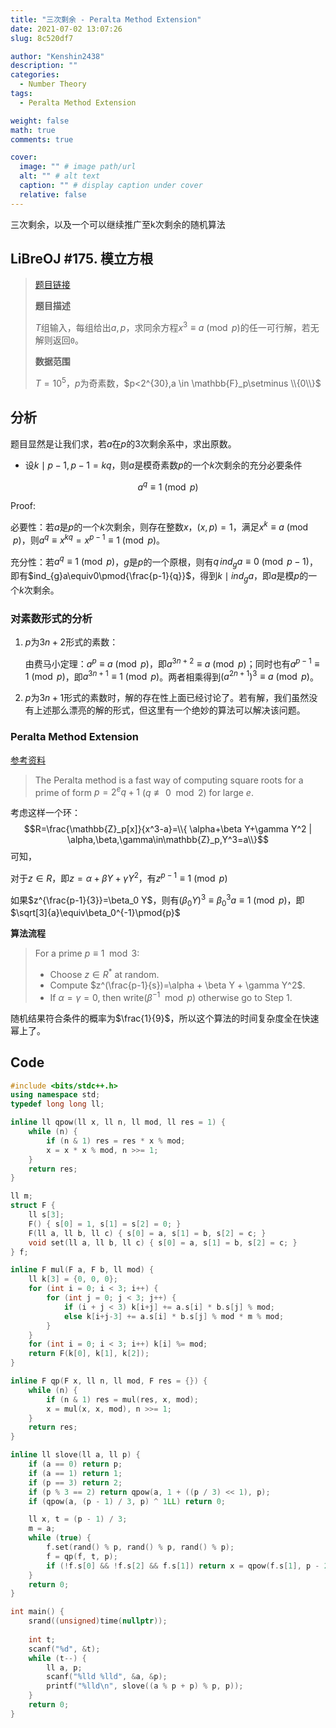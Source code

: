 ```yaml
---
title: "三次剩余 - Peralta Method Extension"
date: 2021-07-02 13:07:26
slug: 8c520df7

author: "Kenshin2438"
description: ""
categories:
  - Number Theory
tags:
  - Peralta Method Extension

weight: false
math: true
comments: true

cover:
  image: "" # image path/url
  alt: "" # alt text
  caption: "" # display caption under cover
  relative: false
---
```


三次剩余，以及一个可以继续推广至k次剩余的随机算法

<!--more-->
## LiBreOJ #175. 模立方根

> [题目链接](https://loj.ac/p/175)
> 
> **题目描述**
>
> $T$组输入，每组给出$a,p$，求同余方程$x^3 \equiv a \pmod{p}$的任一可行解，若无解则返回`0`。
>
> **数据范围**
>
> $T=10^5$，$p$为奇素数，$p<2^{30},a \in \mathbb{F}_p\setminus \\{0\\}$

## 分析

题目显然是让我们求，若$a$在$p$的3次剩余系中，求出原数。

* 设$k\mid p-1,p-1=kq$，则$a$是模奇素数$p$的一个$k$次剩余的充分必要条件

$$a^q\equiv 1\pmod{p}$$

$\textrm{Proof:}$

必要性：若$a$是$p$的一个$k$次剩余，则存在整数$x$，$(x,p)=1$，满足$x^k\equiv a \pmod{p}$，则$a^q \equiv x^{kq}=x^{p-1} \equiv 1 \pmod{p}$。

充分性：若$a^q\equiv 1\pmod{p}$，$g$是$p$的一个原根，则有$q\,ind_{g}a\equiv 0 \pmod{p-1}$，即有$ind_{g}a\equiv0\pmod{\frac{p-1}{q}}$，得到$k\mid ind_ga$，即$a$是模$p$的一个$k$次剩余。

### 对素数形式的分析

1. $p$为$3n+2$形式的素数：

	由费马小定理：$a^{p}\equiv a\pmod{p}$，即$a^{3n+2}\equiv a\pmod{p}$；同时也有$a^{p-1}\equiv 1\pmod{p}$，即$a^{3n+1}\equiv 1\pmod{p}$。两者相乘得到${(a^{2n+1})}^{3} \equiv a \pmod{p}$。

2. $p$为$3n+1$形式的素数时，解的存在性上面已经讨论了。若有解，我们虽然没有上述那么漂亮的解的形式，但这里有一个绝妙的算法可以解决该问题。

### Peralta Method Extension
[参考资料](https://www.sciencedirect.com/science/article/pii/S0893965902000319)

>The Peralta method is a fast way of computing square roots for a prime of form $p=2^eq+1$ $(q \not\equiv0\mod 2)$ for large $e$.

考虑这样一个环：
$$R=\frac{\mathbb{Z}_p[x]}{x^3-a}=\\{ \alpha+\beta Y+\gamma Y^2 | \alpha,\beta,\gamma\in\mathbb{Z}_p,Y^3=a\\}$$
可知，

对于$z\in R$，即$z=\alpha+\beta Y+\gamma Y^2$，有$z^{p-1}\equiv 1\pmod{p}$

如果$z^{\frac{p-1}{3}}=\beta_0 Y$，则有$(\beta_0 Y)^3\equiv\beta_0^3a\equiv1\pmod{p}$，即$\sqrt[3]{a}\equiv\beta_0^{-1}\pmod{p}$

**算法流程**

> For a prime $p\equiv 1 \mod 3$:
> 
> * Choose $z\in R^*$ at random.
> * Compute $z^(\frac{p-1}{s})=\alpha + \beta Y + \gamma Y^2$.
> * If $\alpha=\gamma=0$, then write($\beta^{-1}\mod p$) otherwise go to Step 1.

随机结果符合条件的概率为$\frac{1}{9}$，所以这个算法的时间复杂度全在快速幂上了。

## Code

```cpp Peralta.cpp
#include <bits/stdc++.h>
using namespace std;
typedef long long ll;

inline ll qpow(ll x, ll n, ll mod, ll res = 1) {
	while (n) {
		if (n & 1) res = res * x % mod;
		x = x * x % mod, n >>= 1;
	}
	return res;
}

ll m;
struct F {
	ll s[3];
	F() { s[0] = 1, s[1] = s[2] = 0; }
	F(ll a, ll b, ll c) { s[0] = a, s[1] = b, s[2] = c; }
	void set(ll a, ll b, ll c) { s[0] = a, s[1] = b, s[2] = c; }
} f;

inline F mul(F a, F b, ll mod) {
	ll k[3] = {0, 0, 0};
	for (int i = 0; i < 3; i++) {
		for (int j = 0; j < 3; j++) {
			if (i + j < 3) k[i+j] += a.s[i] * b.s[j] % mod;
			else k[i+j-3] += a.s[i] * b.s[j] % mod * m % mod;
		}
	}
	for (int i = 0; i < 3; i++) k[i] %= mod;
	return F(k[0], k[1], k[2]);
}

inline F qp(F x, ll n, ll mod, F res = {}) {
	while (n) {
		if (n & 1) res = mul(res, x, mod);
		x = mul(x, x, mod), n >>= 1;
	}
	return res;
}

inline ll slove(ll a, ll p) {
	if (a == 0) return p;
	if (a == 1) return 1;
	if (p == 3) return 2;
	if (p % 3 == 2) return qpow(a, 1 + ((p / 3) << 1), p);
	if (qpow(a, (p - 1) / 3, p) ^ 1LL) return 0;

	ll x, t = (p - 1) / 3; 
	m = a;
	while (true) {
		f.set(rand() % p, rand() % p, rand() % p);
		f = qp(f, t, p);
		if (!f.s[0] && !f.s[2] && f.s[1]) return x = qpow(f.s[1], p - 2, p);
	}
	return 0;
}

int main() {
	srand((unsigned)time(nullptr));
	
	int t;
	scanf("%d", &t);
	while (t--) {
		ll a, p;
		scanf("%lld %lld", &a, &p);
		printf("%lld\n", slove((a % p + p) % p, p));
	}
	return 0;
}
```
